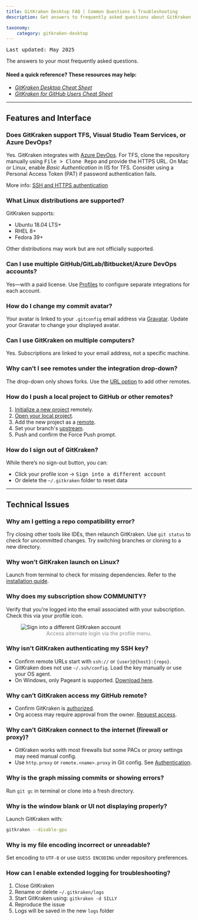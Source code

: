 ```yaml
---
title: GitKraken Desktop FAQ | Common Questions & Troubleshooting
description: Get answers to frequently asked questions about GitKraken Desktop. Learn about features, integrations, installations, SSH issues, and troubleshooting steps.

taxonomy:
    category: gitkraken-desktop
---
```

<kbd>Last updated: May 2025</kbd>

The answers to your most frequently asked questions.

<div class='faq container'>
  <section class='pts pbm'>
    <div class='callout'>
      <h4>Need a quick reference? These resources may help:</h4>
      <ul class='dl-list plm prm'>
        <li><a href='https://www.gitkraken.com/resources/gitkraken-cheat-sheet?product=gitkraken&source=help_center' target='_blank'><em>GitKraken Desktop Cheat Sheet</em></a></li>
        <li><a href='https://www.gitkraken.com/resources/gitkraken-github-cheat-sheet?product=gitkraken&source=help_center' target='_blank'><em>GitKraken for GitHub Users Cheat Sheet</em></a></li>
      </ul>
    </div>
  </section>
</div>

---

## Features and Interface

### Does GitKraken support TFS, Visual Studio Team Services, or Azure DevOps?
Yes. GitKraken integrates with [Azure DevOps](/integrations/azure-devops/). For TFS, clone the repository manually using <kbd>File > Clone Repo</kbd> and provide the HTTPS URL. On Mac or Linux, enable _Basic Authentication_ in IIS for TFS. Consider using a Personal Access Token (PAT) if password authentication fails.

More info: [SSH and HTTPS authentication](/integrations/authentication)

### What Linux distributions are supported?
GitKraken supports:
- Ubuntu 18.04 LTS+
- RHEL 8+
- Fedora 39+

Other distributions may work but are not officially supported.

### Can I use multiple GitHub/GitLab/Bitbucket/Azure DevOps accounts?
Yes—with a paid license. Use [Profiles](/start-here/profiles) to configure separate integrations for each account.

### How do I change my commit avatar?
Your avatar is linked to your `.gitconfig` email address via [Gravatar](https://gravatar.com/). Update your Gravatar to change your displayed avatar.

### Can I use GitKraken on multiple computers?
Yes. Subscriptions are linked to your email address, not a specific machine.

### Why can’t I see remotes under the integration drop-down?
The drop-down only shows forks. Use the [URL option](/gitkraken-desktop/pushing-and-pulling/#adding-remotes) to add other remotes.

### How do I push a local project to GitHub or other remotes?
1. [Initialize a new project](/working-with-repositories/open-clone-init/#initialize-a-new-project) remotely.
2. [Open your local project](/working-with-repositories/open-clone-init/#opening-an-existing-project).
3. Add the new project as a [remote](/working-with-repositories/pushing-and-pulling/).
4. Set your branch's [upstream](/working-with-repositories/pushing-and-pulling/#setting-the-upstream-branch).
5. Push and confirm the Force Push prompt.

### How do I sign out of GitKraken?
While there’s no sign-out button, you can:
- Click your profile icon → <kbd>Sign into a different account</kbd>
- Or delete the `~/.gitkraken` folder to reset data

---

## Technical Issues

### Why am I getting a repo compatibility error? 
Try closing other tools like IDEs, then relaunch GitKraken. Use `git status` to check for uncommitted changes. Try switching branches or cloning to a new directory.

### Why won’t GitKraken launch on Linux?
Launch from terminal to check for missing dependencies. Refer to the [installation guide](/gitkraken-desktop/how-to-install/).

### Why does my subscription show COMMUNITY?  
Verify that you're logged into the email associated with your subscription. Check this via your profile icon.

<figure class='figure center'>
  <img src="/wp-content/uploads/sign-into-a-different-account.png" class="help-center-img img-bordered" alt="Sign into a different GitKraken account">
  <figcaption style="text-align: center; color: #888;">Access alternate login via the profile menu.</figcaption>
</figure>

### Why isn’t GitKraken authenticating my SSH key?
- Confirm remote URLs start with `ssh://` or `{user}@{host}:{repo}`.
- GitKraken does not use `~/.ssh/config`. Load the key manually or use your OS agent.
- On Windows, only Pageant is supported. [Download here](http://www.chiark.greenend.org.uk/~sgtatham/putty/download.html).

### Why can’t GitKraken access my GitHub remote?
- Confirm GitKraken is [authorized](https://github.com/settings/applications).
- Org access may require approval from the owner. [Request access](https://github.com/settings/connections/applications/a7557949433b7d282a76).

### Why can’t GitKraken connect to the internet (firewall or proxy)?
- GitKraken works with most firewalls but some PACs or proxy settings may need manual config.
- Use `http.proxy` or `remote.<name>.proxy` in Git config. See [Authentication](/integrations/authentication).

### Why is the graph missing commits or showing errors?
Run `git gc` in terminal or clone into a fresh directory.

### Why is the window blank or UI not displaying properly?
Launch GitKraken with:
```bash
gitkraken --disable-gpu
```

### Why is my file encoding incorrect or unreadable?
Set encoding to `UTF-8` or use `GUESS ENCODING` under repository preferences.

### How can I enable extended logging for troubleshooting?
1. Close GitKraken  
2. Rename or delete `~/.gitkraken/logs`  
3. Start GitKraken using: `gitkraken -d SILLY`  
4. Reproduce the issue  
5. Logs will be saved in the new `logs` folder

